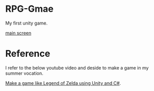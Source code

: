 # RPG-Gmae
My first unity game.

[main screen](./images/main.jpg)
# Reference
I refer to the below youtube video and deside to make a game in my summer vocation.

 [Make a game like Legend of Zelda using Unity and C#](https://www.youtube.com/playlist?list=PL4vbr3u7UKWp0iM1WIfRjCDTI03u43Zfuhttps://pages.github.com/).
